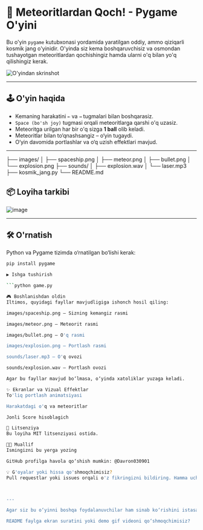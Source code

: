 # 🚀 Meteoritlardan Qoch! - Pygame O'yini

Bu o'yin `pygame` kutubxonasi yordamida yaratilgan oddiy, ammo qiziqarli kosmik jang o'yinidir. O'yinda siz kema boshqaruvchisiz va osmondan tushayotgan meteoritlardan qochishingiz hamda ularni o'q bilan yo'q qilishingiz kerak.

![O'yindan skrinshot](/images/screenshot.png) <!-- Agar mavjud bo'lsa, skrinshot qo'shish tavsiya etiladi -->

---

## 🕹️ O'yin haqida

- Kemaning harakatini `←` va `→` tugmalari bilan boshqarasiz.
- `Space (bo'sh joy)` tugmasi orqali meteoritlarga qarshi o'q uzasiz.
- Meteoritga urilgan har bir o'q sizga **1 ball** olib keladi.
- Meteoritlar bilan to‘qnashsangiz – o‘yin tugaydi.
- O‘yin davomida portlashlar va o‘q uzish effektlari mavjud.

---
├── images/
│ ├── spaceship.png
│ ├── meteor.png
│ ├── bullet.png
│ └── explosion.png
├── sounds/
│ ├── explosion.wav
│ └── laser.mp3
├── kosmik_jang.py
└── README.md

## 📦 Loyiha tarkibi

![image](https://github.com/user-attachments/assets/95975633-67cb-4744-b1da-38595886d8fb)

---

## 🛠️ O'rnatish

Python va Pygame tizimda o‘rnatilgan bo‘lishi kerak:

```bash
pip install pygame

▶️ Ishga tushirish

```python game.py

🎮 Boshlanishdan oldin
Iltimos, quyidagi fayllar mavjudligiga ishonch hosil qiling:

images/spaceship.png – Sizning kemangiz rasmi

images/meteor.png – Meteorit rasmi

images/bullet.png – O'q rasmi

images/explosion.png – Portlash rasmi

sounds/laser.mp3 – O'q ovozi

sounds/explosion.wav – Portlash ovozi

Agar bu fayllar mavjud bo‘lmasa, o‘yinda xatoliklar yuzaga keladi.

✨ Ekranlar va Vizual Effektlar
To'liq portlash animatsiyasi

Harakatdagi o'q va meteoritlar

Jonli Score hisoblagich

📄 Litsenziya
Bu loyiha MIT litsenziyasi ostida.

👨‍💻 Muallif
Ismingizni bu yerga yozing

GitHub profilga havola qo‘shish mumkin: @Davron030901

💡 G'oyalar yoki hissa qo'shmoqchimisiz?
Pull requestlar yoki issues orqali o'z fikringizni bildiring. Hamma uchun ochiq!



---

Agar siz bu o‘yinni boshqa foydalanuvchilar ham sinab ko‘rishini istasangiz, `GitHub Releases` yoki `.zip` holatda distributiv joylash ham foydali bo‘ladi.

README faylga ekran suratini yoki demo gif videoni qo‘shmoqchimisiz?
